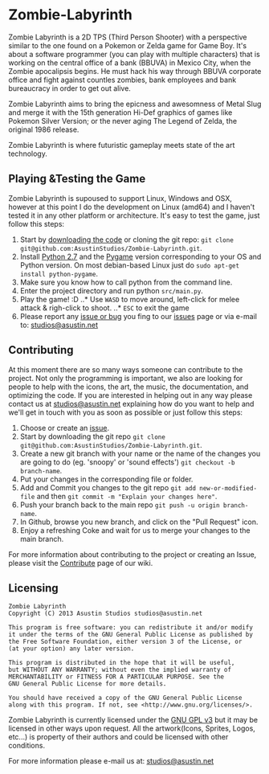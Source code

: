 # Zombie-Labyrinth

Zombie Labyrinth is a 2D TPS (Third Person Shooter) with a perspective similar to the one found on a Pokemon or Zelda game for Game Boy. It's about a software programmer (you can play with multiple characters) that is working on the central office of a bank (BBUVA) in Mexico City, when the Zombie apocalipsis begins. He must hack his way through BBUVA corporate office and fight against countles zombies, bank employees and bank bureaucracy in order to get out alive.

Zombie Labyrinth aims to bring the epicness and awesomness of Metal Slug and merge it with the 15th generation Hi-Def graphics of games like Pokemon Silver Version; or the never aging The Legend of Zelda, the original 1986 release.

Zombie Labyrinth is where futuristic gameplay meets state of the art technology.

## Playing &Testing the Game
Zombie Labyrinth is supoused to support Linux, Windows and OSX, however at this point I do the development on Linux (amd64) and I haven't tested it in any other platform or architecture. It's easy to test the game, just follow this steps:

1. Start by [downloading the code](https://github.com/AsustinStudios/Zombie-Labyrinth/archive/master.zip) or cloning the git repo: `git clone git@github.com:AsustinStudios/Zombie-Labyrinth.git`.
2. Install [Python 2.7](http://www.python.org/download) and the [Pygame](http://www.pygame.org/download.shtml) version corresponding to your OS and Python version. On most debian-based Linux just do `sudo apt-get install python-pygame`.
3. Make sure you know how to call python from the command line.
4. Enter the project directory and run python `src/main.py`.
5. Play the game! :D
..* Use `WASD` to move around, left-click for melee attack & righ-click to shoot.
..* `ESC` to exit the game
6. Please report any [issue or bug](https://github.com/AsustinStudios/Zombie-Labyrinth/issues) you fing to our [issues](https://github.com/AsustinStudios/Zombie-Labyrinth/issues) page or via e-mail to: studios@asustin.net


## Contributing

At this moment there are so many ways someone can contribute to the project. Not only the programming is important, we also are looking for people to help with the icons, the art, the music, the documentation, and optimizing the code. If you are interested in helping out in any way please contact us at studios@asustin.net explaining how do you want to help and we'll get in touch with you as soon as possible or just follow this steps:

1. Choose or create an [issue](https://github.com/AsustinStudios/Zombie-Labyrinth/issues).
2. Start by downloading the git repo `git clone git@github.com:AsustinStudios/Zombie-Labyrinth.git`.
3. Create a new git branch with your name or the name of the changes you are going to do (eg. 'snoopy' or 'sound effects') `git checkout -b branch-name`.
4. Put your changes in the corresponding file or folder.
5. Add and Commit you changes to the git repo `git add new-or-modified-file` and then `git commit -m "Explain your changes here"`.
6. Push your branch back to the main repo `git push -u origin branch-name`.
7. In Github, browse you new branch, and click on the "Pull Request" icon.
8. Enjoy a refreshing Coke and wait for us to merge your changes to the main branch.

For more information about contributing to the project or creating an Issue, please visit the [Contribute](https://github.com/AsustinStudios/Zombie-Labyrinth/wiki/Contribute) page of our wiki.

## Licensing

    Zombie Labyrinth
    Copyright (C) 2013 Asustin Studios studios@asustin.net

    This program is free software: you can redistribute it and/or modify
    it under the terms of the GNU General Public License as published by
    the Free Software Foundation, either version 3 of the License, or
    (at your option) any later version.

    This program is distributed in the hope that it will be useful,
    but WITHOUT ANY WARRANTY; without even the implied warranty of
    MERCHANTABILITY or FITNESS FOR A PARTICULAR PURPOSE. See the
    GNU General Public License for more details.

    You should have received a copy of the GNU General Public License
    along with this program. If not, see <http://www.gnu.org/licenses/>.

Zombie Labyrinth is currently licensed under the [GNU GPL v3](https://github.com/AsustinStudios/Zombie-Labyrinth/blob/master/LICENSE) but it may be licensed in other ways upon request. All the artwork(Icons, Sprites, Logos, etc...) is property of their authors and could be licensed with other conditions.

For more information please e-mail us at: studios@asustin.net
